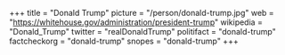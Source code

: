 +++
title = "Donald Trump"
picture = "/person/donald-trump.jpg"
web = "https://whitehouse.gov/administration/president-trump"
wikipedia = "Donald_Trump"
twitter = "realDonaldTrump"
politifact = "donald-trump"
factcheckorg = "donald-trump"
snopes = "donald-trump"
+++
